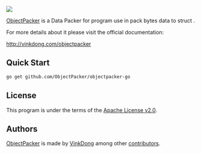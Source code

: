 ![](https://image.cdn.wenqi.us/Apps/ObjectPacker/objectpacker-logo.png)  

[ObjectPacker](http://objectpacker.vinkdong.com) is a Data Packer for program use in pack bytes data to struct .

For more details about it please visit the official documentation:

http://vinkdong.com/objectpacker

## Quick Start 

```bash
go get github.com/ObjectPacker/objectpacker-go
```


## License

This program is under the terms of the [Apache License v2.0](http://www.apache.org/licenses/LICENSE-2.0).

## Authors

[ObjectPacker](http://vinkdong.com/objectpacker) is made by [VinkDong](http://vinkdong.com) among other [contributors](https://github.com/ObjectPacker/objectpacker-go/graphs/contributors).